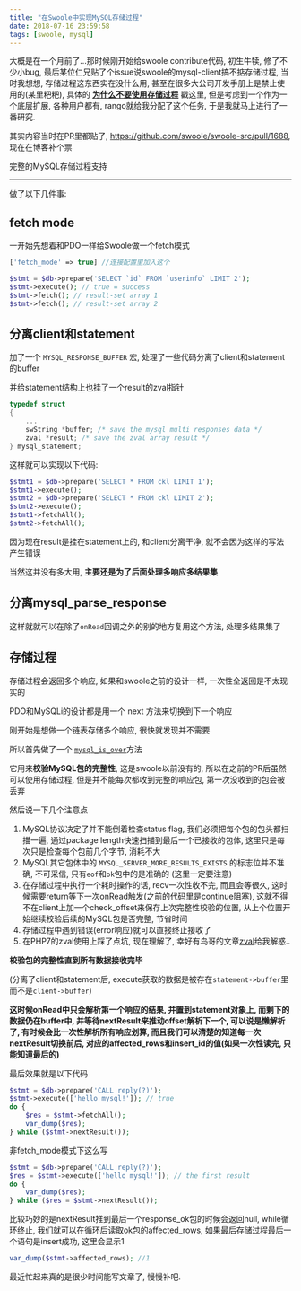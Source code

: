 ```yaml
---
title: "在Swoole中实现MySQL存储过程"
date: 2018-07-16 23:59:58
tags: [swoole, mysql]
---
```


大概是在一个月前了...那时候刚开始给swoole contribute代码, 初生牛犊, 修了不少小bug, 最后某位仁兄贴了个issue说swoole的mysql-client搞不掂存储过程, 当时我想想, 存储过程这东西实在没什么用, 甚至在很多大公司开发手册上是禁止使用的(某里粑粑), 具体的 [**为什么不要使用存储过程**](https://www.zhihu.com/question/57545650) 戳这里, 但是考虑到一个作为一个底层扩展, 各种用户都有, rango就给我分配了这个任务, 于是我就马上进行了一番研究.



其实内容当时在PR里都贴了, https://github.com/swoole/swoole-src/pull/1688, 现在在博客补个票



完整的MySQL存储过程支持

------

做了以下几件事:

## fetch mode

一开始先想着和PDO一样给Swoole做一个fetch模式

```php
['fetch_mode' => true] //连接配置里加入这个
```

```php
$stmt = $db->prepare('SELECT `id` FROM `userinfo` LIMIT 2');
$stmt->execute(); // true = success
$stmt->fetch(); // result-set array 1
$stmt->fetch(); // result-set array 2
```



<!--more-->



## 分离client和statement

加了一个 `MYSQL_RESPONSE_BUFFER` 宏, 处理了一些代码分离了client和statement的buffer

并给statement结构上也挂了一个result的zval指针

```C
typedef struct
{
    ...
    swString *buffer; /* save the mysql multi responses data */
    zval *result; /* save the zval array result */
} mysql_statement;
```

这样就可以实现以下代码:

```php
$stmt1 = $db->prepare('SELECT * FROM ckl LIMIT 1');
$stmt1->execute();
$stmt2 = $db->prepare('SELECT * FROM ckl LIMIT 2');
$stmt2->execute();
$stmt1->fetchAll();
$stmt2->fetchAll();
```

因为现在result是挂在statement上的, 和client分离干净, 就不会因为这样的写法产生错误

当然这并没有多大用, **主要还是为了后面处理多响应多结果集**



## 分离mysql_parse_response

这样就就可以在除了`onRead`回调之外的别的地方复用这个方法, 处理多结果集了



## 存储过程

存储过程会返回多个响应, 如果和swoole之前的设计一样, 一次性全返回是不太现实的

PDO和MySQLi的设计都是用一个 next 方法来切换到下一个响应

刚开始是想做一个链表存储多个响应, 很快就发现并不需要

所以首先做了一个 [`mysql_is_over`](https://github.com/twose/swoole-src/blob/13ff4ff8ac2723649f05b69f337f49557cf74546/swoole_mysql.c#L1478)方法

它用来**校验MySQL包的完整性**, 这是swoole以前没有的, 所以在之前的PR后虽然可以使用存储过程, 但是并不能每次都收到完整的响应包, 第一次没收到的包会被丢弃

然后说一下几个注意点

1. MySQL协议决定了并不能倒着检查status flag, 我们必须把每个包的包头都扫描一遍, 通过package length快速扫描到最后一个已接收的包体, 这里只是每次只是检查每个包前几个字节, 消耗不大
2. MySQL其它包体中的 `MYSQL_SERVER_MORE_RESULTS_EXISTS` 的标志位并不准确, 不可采信, 只有`eof`和`ok`包中的是准确的 (这里一定要注意)
3. 在存储过程中执行一个耗时操作的话, recv一次性收不完, 而且会等很久, 这时候需要return等下一次onRead触发(之前的代码里是continue阻塞), 这就不得不在client上加一个check_offset来保存上次完整性校验的位置, 从上个位置开始继续校验后续的MySQL包是否完整, 节省时间
4. 存储过程中遇到错误(error响应)就可以直接终止接收了
5. 在PHP7的zval使用上踩了点坑, 现在理解了, 幸好有鸟哥的文章[zval](https://github.com/laruence/php7-internal/blob/master/zval.md)给我解惑..

**校验包的完整性直到所有数据接收完毕**

(分离了client和statement后, execute获取的数据是被存在`statement->buffer`里而不是`client->buffer`)

**这时候onRead中只会解析第一个响应的结果, 并置到statement对象上, 而剩下的数据仍在buffer中, 并等待nextResult来推动offset解析下一个, 可以说是懒解析了, 有时候会比一次性解析所有响应划算, 而且我们可以清楚的知道每一次nextResult切换前后, 对应的affected_rows和insert_id的值(如果一次性读完, 只能知道最后的)**

最后效果就是以下代码

```php
$stmt = $db->prepare('CALL reply(?)');
$stmt->execute(['hello mysql!']); // true
do {
    $res = $stmt->fetchAll();
    var_dump($res);
} while ($stmt->nextResult());
```

非fetch_mode模式下这么写

```php
$stmt = $db->prepare('CALL reply(?)');
$res = $stmt->execute(['hello mysql!']); // the first result
do {
    var_dump($res);
} while ($res = $stmt->nextResult());
```

比较巧妙的是nextResult推到最后一个response_ok包的时候会返回null, while循环终止, 我们就可以在循环后读取ok包的affected_rows, 如果最后存储过程最后一个语句是insert成功, 这里会显示1

```php
var_dump($stmt->affected_rows); //1
```



最近忙起来真的是很少时间能写文章了, 慢慢补吧.